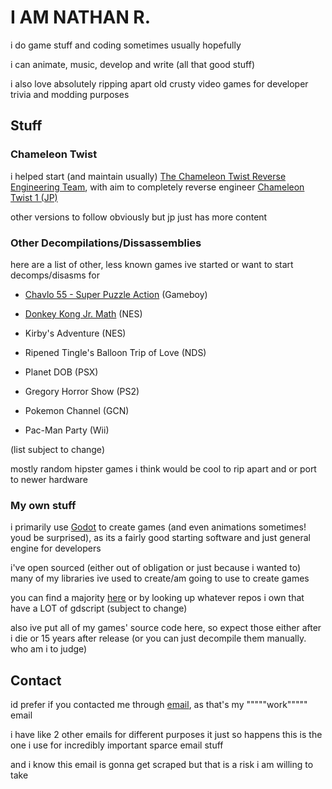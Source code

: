 # I AM NATHAN R.

i do game stuff and coding sometimes usually hopefully

i can animate, music, develop and write (all that good stuff)

i also love absolutely ripping apart old crusty video games for developer trivia and modding purposes

## Stuff

### Chameleon Twist

i helped start (and maintain usually) [The Chameleon Twist Reverse Engineering Team](https://github.com/chameleonTwistRet), with aim to completely reverse engineer [Chameleon Twist 1 (JP)](github.com/chameleonTwistRet/chameleonTwistv1.0-JP)

other versions to follow obviously but jp just has more content

### Other Decompilations/Dissassemblies

here are a list of other, less known games ive started or want to start decomps/disasms for

* [Chavlo 55 - Super Puzzle Action](https://github.com/Nathan-R-Og/chalvo55) (Gameboy)

* [Donkey Kong Jr. Math](https://github.com/Nathan-R-Og/DKJRMath) (NES)

* Kirby's Adventure (NES)

* Ripened Tingle's Balloon Trip of Love (NDS)

* Planet DOB (PSX)

* Gregory Horror Show (PS2)

* Pokemon Channel (GCN)

* Pac-Man Party (Wii)

(list subject to change)

mostly random hipster games i think would be cool to rip apart and or port to newer hardware

### My own stuff

i primarily use [Godot](https://godotengine.org) to create games (and even animations sometimes! youd be surprised), as its a fairly good starting software and just general engine for developers

i've open sourced (either out of obligation or just because i wanted to) many of my libraries ive used to create/am going to use to create games

you can find a majority [here](https://github.com/Nathan-R-Og/GodotOpenLibraries) or by looking up whatever repos i own that have a LOT of gdscript (subject to change)

also ive put all of my games' source code here, so expect those either after i die or 15 years after release (or you can just decompile them manually. who am i to judge)

## Contact

id prefer if you contacted me through [email](nathanielrobinson531@gmail.com), as that's my """""work""""" email

i have like 2 other emails for different purposes it just so happens this is the one i use for incredibly important sparce email stuff

and i know this email is gonna get scraped but that is a risk i am willing to take
